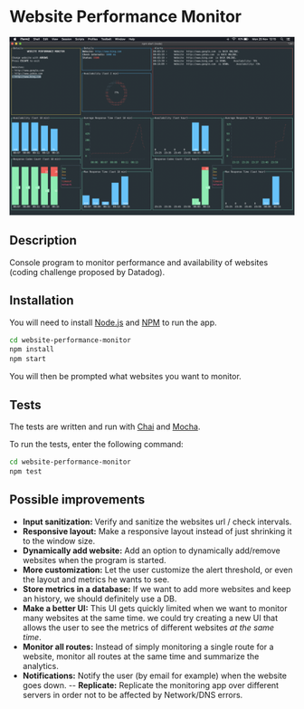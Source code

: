# Website Performance Monitor

![Screenshot](doc/screenshot.png)

## Description
Console program to monitor performance and availability of websites (coding challenge proposed by Datadog).

## Installation
You will need to install [Node.js](https://nodejs.org) and [NPM](https://www.npmjs.com/) to run the app.

```bash
cd website-performance-monitor
npm install
npm start
```
You will then be prompted what websites you want to monitor.

## Tests 
The tests are written and run with [Chai](https://www.chaijs.com/) and [Mocha](https://mochajs.org/).

To run the tests, enter the following command:

```bash
cd website-performance-monitor
npm test
```

## Possible improvements

- **Input sanitization:** Verify and sanitize the websites url / check intervals.
- **Responsive layout:** Make a responsive layout instead of just shrinking it to the window size.
- **Dynamically add website:** Add an option to dynamically add/remove websites when the program is started.
- **More customization:** Let the user customize the alert threshold, or even the layout and metrics he wants to see.
- **Store metrics in a database:** If we want to add more websites and keep an history, we should definitely use a DB.
- **Make a better UI:** This UI gets quickly limited when we want to monitor many websites at the same time.
we could try creating a new UI that allows the user to see the metrics of different websites *at the same time*.
- **Monitor all routes:** Instead of simply monitoring a single route for a website, monitor all routes at the same time
and summarize the analytics.
- **Notifications:** Notify the user (by email for example) when the website goes down.
-- **Replicate:** Replicate the monitoring app over different servers in order not to be affected by Network/DNS errors.
